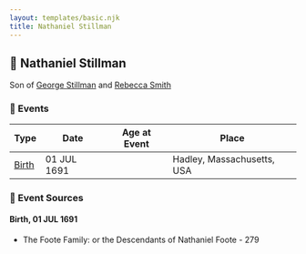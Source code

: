 ```yaml
---
layout: templates/basic.njk
title: Nathaniel Stillman
---
```

## 🔵 Nathaniel Stillman

Son of [George Stillman](/people/6/67040632) and [Rebecca Smith](/people/7/76162584)

### 📆 Events

Type | Date | Age at Event | Place
------ | ------ | ------ | ------
[Birth](#event-event-2) | 01 JUL 1691 |  | Hadley, Massachusetts, USA

### 📰 Event Sources

#### <a id="event-event-2"></a> Birth, 01 JUL 1691
* The Foote Family: or the Descendants of Nathaniel Foote  - 279